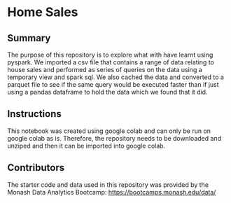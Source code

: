 # Home Sales

## Summary

The purpose of this repository is to explore what with have learnt using pyspark. We imported a csv file that contains a range of data relating to house sales and performed as series of queries on the data using a temporary view and spark sql. We also cached the data and converted to a parquet file to see if the same query would be executed faster than if just using a pandas dataframe to hold the data which we found that it did. 

## Instructions

This notebook was created using google colab and can only be run on google colab as is. Therefore, the repository needs to be downloaded and unziped and then it can be imported into google colab.

## Contributors

The starter code and data used in this repository was provided by the Monash Data Analytics Bootcamp: https://bootcamps.monash.edu/data/
